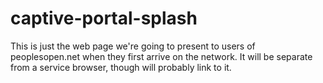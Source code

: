 # captive-portal-splash

This is just the web page we're going to present to users of peoplesopen.net when they first arrive on the network. It will be separate from a service browser, though will probably link to it.

